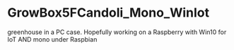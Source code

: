 # GrowBox5FCandoli_Mono_WinIot
greenhouse in a PC case. Hopefully working on a Raspberry with Win10 for IoT AND mono under Raspbian
